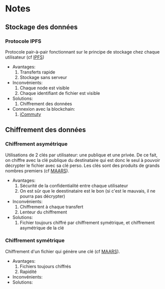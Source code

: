 # Notes



## Stockage des données

### Protocole IPFS
Protocole pair-à-pair fonctionnant sur le principe de stockage chez chaque utilisateur (cf [IPFS](https://ipfs.io/))
* Avantages:
  1. Transferts rapide
  2. Stockage sans serveur
* Inconvénients:
  1. Chaque node est visible
  2. Chaque identifiant de fichier est visible
* Solutions:
  1. Chiffrement des données
* Connexion avec la blockchain:
  1. [iCommuty](https://icommunity.io/en/what-is-ifps-the-hard-drive-for-blockchain/)



## Chiffrement des données

### Chiffrement asymétrique
Utilisations de 2 clés par utilisateur: une publique et une privée. De ce fait, on chiffre avec la clé publique du destinataire qui est donc le seul à pouvoir décrypter le fichier avec sa clé perso. Les clés sont des produits de grands nombres premiers (cf [MAARS](https://maaars.fr/cryptographie-quelques-bases/)).
* Avantages:
    1. Sécurité de la confidentialité entre chaque utilisateur
    2. On est sûr que le deestinataire est le bon (si c'est le mauvais, il ne pourra pas décrypter)
* Inconvénients:
    1. Chiffrement à chaque transfert
    2. Lenteur du chiffrement
* Solutions:
    1. Fichier toujours chiffré par chiffrement symétrique, et chiffrement asymétrique de la clé

### Chiffrement symétrique
Chiffrement d'un fichier qui génère une clé (cf [MAARS](https://maaars.fr/cryptographie-quelques-bases/)).
* Avantages:
    1. Fichiers toujours chiffrés
    2. Rapidité
* Inconvénients:
* Solutions:


            
